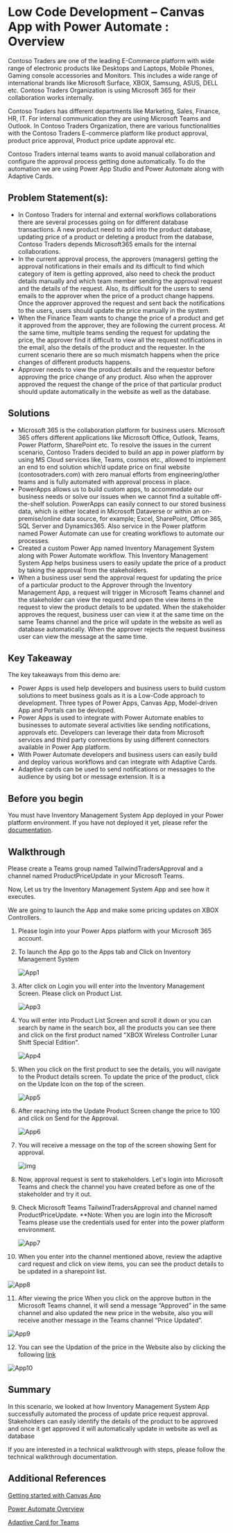 # Low Code Development – Canvas App with Power Automate : Overview

Contoso Traders are one of the leading E-Commerce platform with wide range of electronic products like Desktops and Laptops, Mobile Phones, Gaming console accessories and Monitors. This includes a wide range of international brands like Microsoft Surface, XBOX, Samsung, ASUS, DELL etc. Contoso Traders Organization is using Microsoft 365 for their collaboration works internally.

Contoso Traders has different departments like Marketing, Sales, Finance, HR, IT. For internal communication they are using Microsoft Teams and Outlook. In Contoso Traders Organization, there are various functionalities with the Contoso Traders E-commerce platform like product approval, product price approval, Product price update approval etc. 

Contoso Traders internal teams wants to avoid manual collaboration and configure the approval process getting done automatically.
To do the automation we are using Power App Studio and Power Automate along with Adaptive Cards.

## Problem Statement(s):
* In Contoso Traders for internal and external workflows collaborations there are several processes going on for different database transactions. A new product need to add into the product database, updating price of a product or deleting a product from the database, Contoso Traders depends Microsoft365 emails for the internal collaborations.
* In the current approval process, the approvers (managers) getting the approval notifications in their emails and its difficult to find which category of item is getting approved, also need to check the product details manually and which team member sending the approval request and the details of the request. Also, its difficult for the users to send emails to the approver when the price of a product change happens. Once the approver approved the request and sent back the notifications to the users, users should update the price manually in the system.
* When the Finance Team wants to change the price of a product and get it approved from the approver, they are following the current process. At the same time, multiple teams sending the request for updating the price, the approver find it difficult to view all the request notifications in the email, also the details of the product and the requester. In the current scenario there are so much mismatch happens when the price changes of different products happens.
* Approver needs to view the product details and the requestor before approving the price change of any product. Also when the approver approved the request the change of the price of that particular product should update automatically in the website as well as the database.

## Solutions

* Microsoft 365 is the collaboration platform for business users. Microsoft 365 offers different applications like Microsoft Office, Outlook, Teams, Power Platform, SharePoint etc. To resolve the issues in the current scenario, Contoso Traders decided to build an app in power platform  by using MS Cloud services like, Teams, cosmos etc., allowed to implement an end to end solution which’d update price on final website (contosotraders.com) with zero manual efforts from engineering/other teams and is fully automated with approval process in place. 
* PowerApps allows us to build custom apps, to accommodate our business needs or solve our issues when we cannot find a suitable off-the-shelf solution. PowerApps can easily connect to our stored business data, which is either located in Microsoft Dataverse or within an on-premise/online data source, for example; Excel, SharePoint, Office 365, SQL Server and Dynamics365. Also service in the Power platform  named Power Automate  can use for creating workflows to automate our processes.
* Created a custom Power App named Inventory Management System along with Power Automate workflow. This Inventory Management System App helps business users to easily update the price of a product by taking the approval from the stakeholders.
* When a business user send the approval request for updating the price of a particular product to the Approver through the Inventory Management App, a request will trigger in Microsoft Teams channel and the stakeholder can view the request and open the view items in the request to view the product details to be updated. When the stakeholder approves the request, business user can view it at the same time on the same Teams channel and the price will update in the website as well as database automatically. When the approver rejects the request business user can view the message at the same time.

## Key Takeaway

The key takeaways from this demo are:

* Power Apps is used help developers and business users to build custom solutions to meet business goals as it is a Low-Code approach to development. Three types of Power Apps, Canvas App, Model-driven App and Portals can be devloped.
* Power Apps is used to integrate with Power Automate enables to businesses to automate several activities like sending notifications, approvals etc. Developers can leverage their data from Microsoft services and third party connections by using different connectors available in Power App platform.
* With Power Automate developers and business users can easily build and deploy various workflows and can integrate with Adaptive Cards.
* Adaptive cards can be used to send notifications or messages to the audience by using bot or message extension. It is a 


## Before you begin

You must have Inventory Management System App deployed in your Power platform environment. If you have not deployed it yet, please refer the [documentation](https://github.com/seenakhan/ContosoTraders/blob/main/docs/Inventory-power-app-deployment-guide.md).
 
## Walkthrough 

Please create a Teams group named TailwindTradersApproval and a channel named ProductPriceUpdate in your Microsoft Teams.

Now, Let us try the Inventory Management System App and see how it executes. 

We are going to launch the App and make some pricing updates on XBOX Controllers.

1. Please login into your Power Apps platform with your Microsoft 365 account.

2. To launch the App go to the Apps tab and Click on Inventory Management System

   ![App1](images/UApp1.png)
       
      
3. After click on Login you will enter into the Inventory Management Screen. Please click on Product List. 
	
   ![App3](images/App3.png)

4. You will enter into Product List Screen and scroll it down or you can search by name in the search box, all the products you can see there and click on the first product named "XBOX Wireless Controller Lunar Shift Special Edition".	

   ![App4](images/UApp4.png)
	
5. When you click on the first product to see the details, you will navigate to the Product details screen. To update the price of the product, click on the Update Icon on the top of the screen.

   ![App5](images/App5.png)
	
6. After reaching into the Update Product Screen change the price to 100 and click on Send for the Approval.

   ![App6](images/App6.png)
	
7. You will receive a message on the top of the screen showing Sent for approval.

   ![img](images/UApp3.png)

8. Now, approval request is sent to stakeholders. Let's login into Microsoft Teams and check the channel you have created before as one of the stakeholder and try it out. 

9. Check Microsoft Teams TailwindTradersApproval and channel named ProductPriceUpdate.
**Note: When you are login into the Microsoft Teams please use the credentials used for enter into the power platform environment.

   ![App7](images/App7.png)
	
10. When you enter into the channel mentioned above, review the adaptive card request and click on view items, you can see the product details to be updated in a sharepoint list.

   ![App8](images/App8.png)
	
11. After viewing the price When you click on the approve button in the Microsoft Teams channel, it will send a message “Approved” in the same channel and also updated the new price in the website, also you will receive another message in the Teams channel “Price Updated”.

   ![App9](images/App9.png)
	
12. You can see the Updation of the price in the Website also by clicking the following [link](https://www.contosotraders.com/list/controllers) 

   ![App10](images/App10.png)
	
## Summary

In this scenario, we looked at how Inventory Management System App successfully automated the process of update price request approval. Stakeholders can easily identify the details of the product to be approved and once it get approved it will automatically update in website as well as database

If you are interested in a technical walkthrough with steps, please follow the technical walkthrough documentation.


## Additional References

[Getting started with Canvas App](https://learn.microsoft.com/en-us/power-apps/maker/canvas-apps/getting-started)

[Power Automate Overview](https://learn.microsoft.com/en-us/training/modules/introduction-power-automate/)

[Adaptive Card for Teams](https://learn.microsoft.com/en-us/power-automate/overview-adaptive-cards)


	
